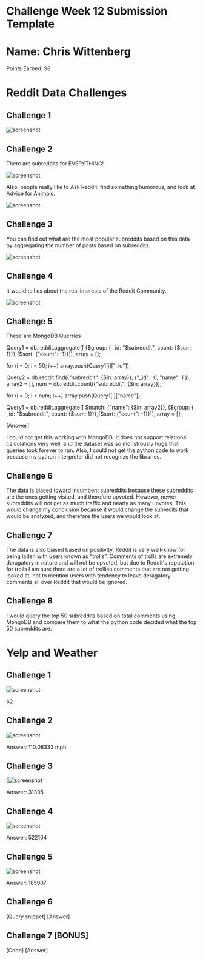 # Challenge Week 12 Submission Template

# Name: Chris Wittenberg

Points Earned: 98

# Reddit Data Challenges

## Challenge 1

![screenshot](RCheckpoint1.png?raw=true)

## Challenge 2

There are subreddits for EVERYTHING!

![screenshot](RCheckpoint2.png?raw=true)

Also, people really like to Ask Reddit, find something humorous, and look at Advice for Animals.

![screenshot](RCheckpoint4.png?raw=true)

## Challenge 3

You can find out what are the most popular subreddits based on this data by aggregating the number of posts based on subreddits. 

![screenshot](RCheckpoint4.png?raw=true)

## Challenge 4

It would tell us about the real interests of the Reddit Community.

![screenshot](RCheckpoint4.png?raw=true)

## Challenge 5

These are MongoDB Querries

Query1 = db.reddit.aggregate([ {$group: { _id: "$subreddit", count: {$sum: 1}}},{$sort: {"count": -1}}]), array = [];

for (i = 0; i < 50; i++) array.push(Query1[i]["_id"]);

Query2 = db.reddit.find({"subreddit": {$in: array}}, {"_id" : 0, "name": 1 }), array2 = [], num = db.reddit.count({"subreddit": {$in: array}});

for (i = 0; i < num; i++) array.push(Query1[i]["name"]);

Query1 = db.reddit.aggregate([ $match: {"name": {$in: array2}}, {$group: { _id: "$subreddit", count: {$sum: 1}}},{$sort: {"count": -1}}]), array = [];

[Answer]

I could not get this working with MongoDB. It does not support relational calculations very well, and the dataset was so monstrously huge that queries took forever to run. Also, I could not get the python code to work because my python interpreter did not recognize the libraries. 

## Challenge 6

The data is biased toward incumbent subreddits because these subreddits are the ones getting visited, and therefore upvoted. However, newer subreddits will not get as much traffic and nearly as many upvotes. This would change my conclusion because it would change the subredits that would be analyzed, and therefore the users we would look at. 

## Challenge 7

The data is also biased based on positivity. Reddit is very well-know for being laden with users known as "trolls". Comments of trolls are extremely deragatory in nature and will not be upvoted, but due to Reddit's reputation for trolls I am sure there are a lot of trollish comments that are not getting looked at, not to mention users with tendency to leave deragatory comments all over Reddit that would be ignored.

## Challenge 8

I would query the top 50 subreddits based on total comments using MongoDB and compare them to what the python code decided what the top 50 subreddits are. 

# Yelp and Weather 

## Challenge 1

![screenshot](YCheckpoint1.png?raw=true)

62

## Challenge 2

![screenshot](YCheckpoint2.png?raw=true)

Answer: 110.08333 mph

## Challenge 3

[![screenshot](YCheckpoint3.png?raw=true)

Answer: 31305

## Challenge 4

![screenshot](YCheckpoint4.png?raw=true)

Answer: 522104

## Challenge 5

![screenshot](YCheckpoint5.png?raw=true)

Answer: 185907

## Challenge 6

[Query snippet]
[Answer]

## Challenge 7 [BONUS]

[Code]
[Answer]



